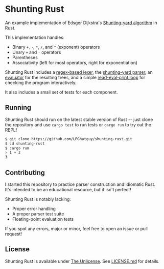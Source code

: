 # Shunting Rust
An example implementation of Edsger Dijkstra's [Shunting-yard algorithm](https://en.wikipedia.org/wiki/Shunting-yard_algorithm) in Rust.

This implementation handles:
* Binary `+`, `-`, `*`, `/`, and `^` (exponent) operators
* Unary `+` and `-` operators
* Parentheses
* Associativity (left for most operators, right for exponentiation)

Shunting Rust includes a [regex-based lexer](src/lexer.rs), the [shunting-yard parser](src/parser.rs), an [evaluator](src/evaluate.rs) for the resulting trees, and a simple [read-eval-print loop](src/repl.rs) for checking the program interactively.

It also includes a small set of tests for each component.

## Running
Shunting Rust should run on the latest stable version of Rust -- just clone the repository and use `cargo test` to run tests or `cargo run` to try out the REPL!

```sh
$ git clone https://github.com/LPGhatguy/shunting-rust.git
$ cd shunting-rust
$ cargo run
> 1 + 2
3
```

## Contributing
I started this repository to practice parser construction and idiomatic Rust. It's intended to be an educational resource, but it isn't perfect!

Shunting Rust is notably lacking:

* Proper error handling
* A proper parser test suite
* Floating-point evaluation tests

If you spot any errors, major or minor, feel free to open an issue or pull request!

## License
Shunting Rust is available under [The Unlicense](http://unlicense.org/). See [LICENSE.md](LICENSE.md) for details.